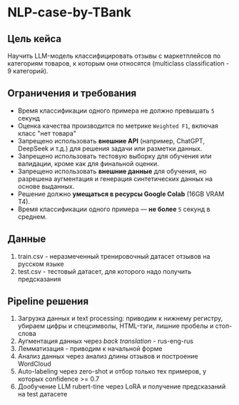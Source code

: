 # NLP-case-by-TBank

## Цель кейса
Научить LLM-модель классифицировать отзывы с маркетплейсов по категориям товаров, к которым они относятся (multiclass classification - 9 категорий).

## Ограничения и требования
* Время классификации одного примера не должно превышать `5` секунд
* Оценка качества производится по метрике `Weighted F1`, включая класс "нет товара"
* Запрещено использовать **внешние API** (например, ChatGPT, DeepSeek и т.д.) для решения задачи или разметки данных.
* Запрещено использовать тестовую выборку для обучения или валидации, кроме как для финальной оценки.
* Запрещено использовать **внешние данные** для обучения, но разрешена аугментация и генерация синтетических данных на основе выданных.
* Решение должно **умещаться в ресурсы Google Colab** (16GB VRAM T4).
* Время классификации одного примера — **не более** `5` секунд в среднем.

## Данные 
1. train.csv - неразмеченный тренировочный датасет отзывов на русском языке
2. test.csv - тестовый датасет, для которого надо получить предсказания

## Pipeline решения
1. Загрузка данных и text processing: приводим к нижнему регистру, убираем цифры и спецсимволы, HTML-тэги, лишние пробелы и стоп-слова
2. Аугментация данных через *back translation* - rus-eng-rus
3. Лемматизация - приводим к начальной форме
4. Анализ данных через анализ длины отзывов и построение WordCloud
5. Auto-labeling через zero-shot и отбор только тех примеров, у которых confidence >= 0.7
6. Дообучение LLM rubert-tine через LoRA и получение предсказаний на test датасете
